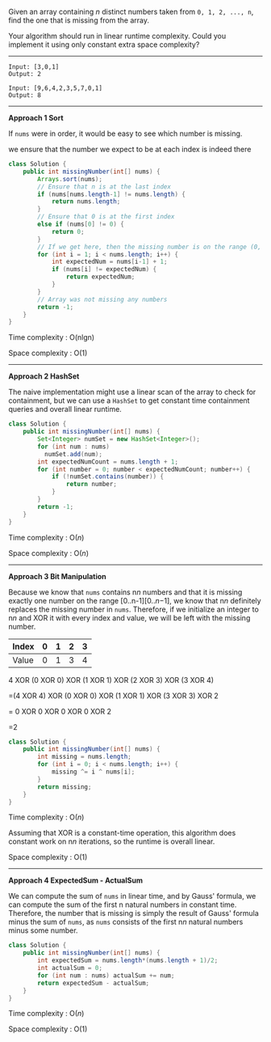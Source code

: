 Given an array containing *n* distinct numbers taken from `0, 1, 2, ..., n`, find the one that is missing from the array.

Your algorithm should run in linear runtime complexity. Could you implement it using only constant extra space complexity?

---

```
Input: [3,0,1]
Output: 2
```

```
Input: [9,6,4,2,3,5,7,0,1]
Output: 8
```

---

**Approach 1 Sort**

If `nums` were in order, it would be easy to see which number is missing.

we ensure that the number we expect to be at each index is indeed there

```java
class Solution {
    public int missingNumber(int[] nums) {
        Arrays.sort(nums);
        // Ensure that n is at the last index
        if (nums[nums.length-1] != nums.length) {
            return nums.length;
        }
        // Ensure that 0 is at the first index
        else if (nums[0] != 0) {
            return 0;
        }
        // If we get here, then the missing number is on the range (0, n)
        for (int i = 1; i < nums.length; i++) {
            int expectedNum = nums[i-1] + 1;
            if (nums[i] != expectedNum) {
                return expectedNum;
            }
        }
        // Array was not missing any numbers
        return -1;
    }
}
```

Time complexity : O(nlgn)

Space complexity : O(1)

---

**Approach 2 HashSet**

The naive implementation might use a linear scan of the array to check for containment, but we can use a `HashSet` to get constant time containment queries and overall linear runtime.

```java
class Solution {
    public int missingNumber(int[] nums) {
        Set<Integer> numSet = new HashSet<Integer>();
        for (int num : nums) 
          numSet.add(num);
        int expectedNumCount = nums.length + 1;
        for (int number = 0; number < expectedNumCount; number++) {
            if (!numSet.contains(number)) {
                return number;
            }
        }
        return -1;
    }
}
```

Time complexity : O(*n*)

Space complexity : O(*n*)

---

**Approach 3 Bit Manipulation**

Because we know that `nums` contains n*n* numbers and that it is missing exactly one number on the range [0..n-1][0..*n*−1], we know that n*n* definitely replaces the missing number in `nums`. Therefore, if we initialize an integer to n*n* and XOR it with every index and value, we will be left with the missing number. 

| Index | 0    | 1    | 2    | 3    |
| ----- | ---- | ---- | ---- | ---- |
| Value | 0    | 1    | 3    | 4    |

4 XOR (0 XOR 0) XOR (1 XOR 1) XOR (2 XOR 3) XOR (3 XOR 4)

=(4 XOR 4) XOR (0 XOR 0) XOR (1 XOR 1) XOR (3 XOR 3) XOR 2

= 0 XOR 0 XOR 0 XOR 0 XOR 2

=2

```java
class Solution {
    public int missingNumber(int[] nums) {
        int missing = nums.length;
        for (int i = 0; i < nums.length; i++) {
            missing ^= i ^ nums[i];
        }
        return missing;
    }
}
```

Time complexity : O(*n*)

Assuming that XOR is a constant-time operation, this algorithm does constant work on n*n* iterations, so the runtime is overall linear.

Space complexity : O(1)

---

**Approach 4 ExpectedSum - ActualSum**

We can compute the sum of `nums` in linear time, and by Gauss' formula, we can compute the sum of the first n natural numbers in constant time. Therefore, the number that is missing is simply the result of Gauss' formula minus the sum of `nums`, as `nums` consists of the first n*n* natural numbers minus some number.

```java
class Solution {
    public int missingNumber(int[] nums) {
        int expectedSum = nums.length*(nums.length + 1)/2;
        int actualSum = 0;
        for (int num : nums) actualSum += num;
        return expectedSum - actualSum;
    }
}
```

Time complexity : O(*n*)

Space complexity : O(1)

